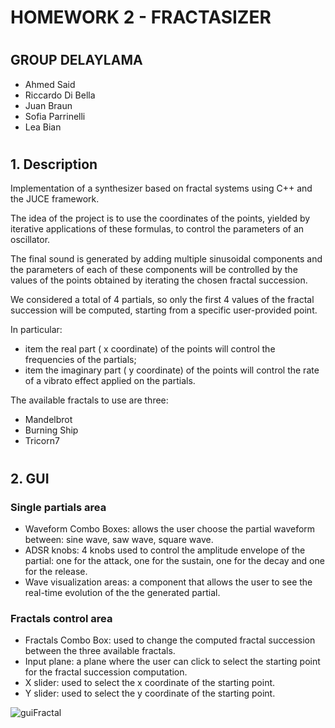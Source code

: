 # HOMEWORK 2 - FRACTASIZER
# 
## GROUP DELAYLAMA
* Ahmed Said
* Riccardo Di Bella
* Juan Braun 
* Sofia Parrinelli
* Lea Bian
# 
# 
## 1. Description
Implementation of a synthesizer based on fractal systems using C++ and the JUCE framework.

The idea of the project is to use the coordinates of the points, yielded by iterative applications of these formulas, to control the parameters of an oscillator.

The final sound is generated by adding multiple sinusoidal components and the parameters of each of these components will be controlled by the values of the points obtained by iterating the chosen fractal succession.

We considered a total of 4  partials, so only the first 4 values of the fractal succession will be computed, starting from a specific user-provided point. 

In particular:
* item the real part ( x  coordinate) of the points will control the frequencies of the partials;
* item the imaginary part ( y  coordinate) of the points will control the rate of a vibrato effect applied on the partials.

The available fractals to use are three:
* Mandelbrot
* Burning Ship
* Tricorn7

#
## 2. GUI
### Single partials area
* Waveform Combo Boxes: allows the user choose the partial waveform between:
     sine wave, saw wave, square wave.
* ADSR knobs: 4 knobs used to control the amplitude envelope of the partial: one for the attack, one for the sustain, one for the decay and one for the release.
* Wave visualization areas:
    a component that allows the user to see the real-time evolution of the the generated partial.

### Fractals control area
* Fractals Combo Box: used to change the computed fractal succession between the three available fractals.
* Input plane: a plane where the user can click to select the starting point for the fractal succession computation.
* X slider: used to select the x coordinate of the starting point.
* Y slider: used to select the y coordinate of the starting point.



![guiFractal](https://user-images.githubusercontent.com/93470653/167810593-5a19e93e-1547-4701-b9bd-364d978c3960.png)

